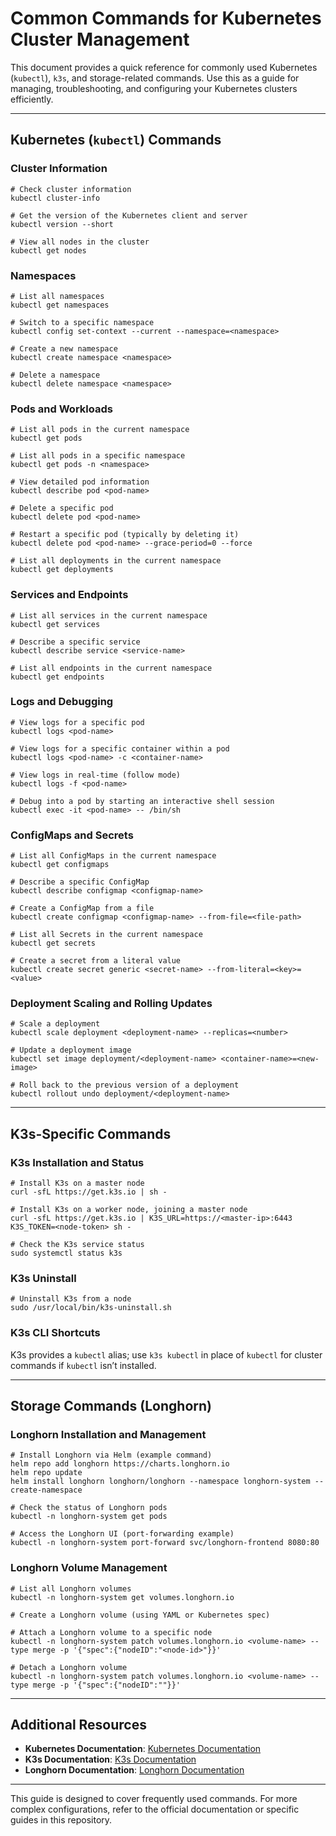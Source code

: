# Common Commands for Kubernetes Cluster Management

This document provides a quick reference for commonly used Kubernetes (`kubectl`), `k3s`, and storage-related commands. Use this as a guide for managing, troubleshooting, and configuring your Kubernetes clusters efficiently.

---

## Kubernetes (`kubectl`) Commands

### Cluster Information

```
# Check cluster information
kubectl cluster-info

# Get the version of the Kubernetes client and server
kubectl version --short

# View all nodes in the cluster
kubectl get nodes
```

### Namespaces

```
# List all namespaces
kubectl get namespaces

# Switch to a specific namespace
kubectl config set-context --current --namespace=<namespace>

# Create a new namespace
kubectl create namespace <namespace>

# Delete a namespace
kubectl delete namespace <namespace>
```

### Pods and Workloads

```
# List all pods in the current namespace
kubectl get pods

# List all pods in a specific namespace
kubectl get pods -n <namespace>

# View detailed pod information
kubectl describe pod <pod-name>

# Delete a specific pod
kubectl delete pod <pod-name>

# Restart a specific pod (typically by deleting it)
kubectl delete pod <pod-name> --grace-period=0 --force

# List all deployments in the current namespace
kubectl get deployments
```

### Services and Endpoints

```
# List all services in the current namespace
kubectl get services

# Describe a specific service
kubectl describe service <service-name>

# List all endpoints in the current namespace
kubectl get endpoints
```

### Logs and Debugging

```
# View logs for a specific pod
kubectl logs <pod-name>

# View logs for a specific container within a pod
kubectl logs <pod-name> -c <container-name>

# View logs in real-time (follow mode)
kubectl logs -f <pod-name>

# Debug into a pod by starting an interactive shell session
kubectl exec -it <pod-name> -- /bin/sh
```

### ConfigMaps and Secrets

```
# List all ConfigMaps in the current namespace
kubectl get configmaps

# Describe a specific ConfigMap
kubectl describe configmap <configmap-name>

# Create a ConfigMap from a file
kubectl create configmap <configmap-name> --from-file=<file-path>

# List all Secrets in the current namespace
kubectl get secrets

# Create a secret from a literal value
kubectl create secret generic <secret-name> --from-literal=<key>=<value>
```

### Deployment Scaling and Rolling Updates

```
# Scale a deployment
kubectl scale deployment <deployment-name> --replicas=<number>

# Update a deployment image
kubectl set image deployment/<deployment-name> <container-name>=<new-image>

# Roll back to the previous version of a deployment
kubectl rollout undo deployment/<deployment-name>
```

---

## K3s-Specific Commands

### K3s Installation and Status

```
# Install K3s on a master node
curl -sfL https://get.k3s.io | sh -

# Install K3s on a worker node, joining a master node
curl -sfL https://get.k3s.io | K3S_URL=https://<master-ip>:6443 K3S_TOKEN=<node-token> sh -

# Check the K3s service status
sudo systemctl status k3s
```

### K3s Uninstall

```
# Uninstall K3s from a node
sudo /usr/local/bin/k3s-uninstall.sh
```

### K3s CLI Shortcuts

K3s provides a `kubectl` alias; use `k3s kubectl` in place of `kubectl` for cluster commands if `kubectl` isn’t installed.

---

## Storage Commands (Longhorn)

### Longhorn Installation and Management

```
# Install Longhorn via Helm (example command)
helm repo add longhorn https://charts.longhorn.io
helm repo update
helm install longhorn longhorn/longhorn --namespace longhorn-system --create-namespace

# Check the status of Longhorn pods
kubectl -n longhorn-system get pods

# Access the Longhorn UI (port-forwarding example)
kubectl -n longhorn-system port-forward svc/longhorn-frontend 8080:80
```

### Longhorn Volume Management

```
# List all Longhorn volumes
kubectl -n longhorn-system get volumes.longhorn.io

# Create a Longhorn volume (using YAML or Kubernetes spec)

# Attach a Longhorn volume to a specific node
kubectl -n longhorn-system patch volumes.longhorn.io <volume-name> --type merge -p '{"spec":{"nodeID":"<node-id>"}}'

# Detach a Longhorn volume
kubectl -n longhorn-system patch volumes.longhorn.io <volume-name> --type merge -p '{"spec":{"nodeID":""}}'
```

---

## Additional Resources

- **Kubernetes Documentation**: [Kubernetes Documentation](https://kubernetes.io/docs/)
- **K3s Documentation**: [K3s Documentation](https://rancher.com/docs/k3s/latest/en/)
- **Longhorn Documentation**: [Longhorn Documentation](https://longhorn.io/docs/)

---

This guide is designed to cover frequently used commands. For more complex configurations, refer to the official documentation or specific guides in this repository.
